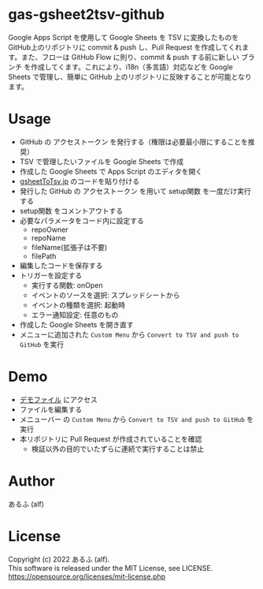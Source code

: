 # gas-gsheet2tsv-github
Google Apps Script を使用して Google Sheets を TSV に変換したものを GitHub上のリポジトリに commit & push し、Pull Request を作成してくれます。また、フローは GitHub Flow に則り、commit & push する前に新しい ブランチ を作成してくます。これにより、i18n（多言語）対応などを Google Sheets で管理し、簡単に GitHub 上のリポジトリに反映することが可能となります。

# Usage
- GitHub の アクセストークン を発行する（権限は必要最小限にすることを推奨）
- TSV で管理したいファイルを Google Sheets で作成
- 作成した Google Sheets で Apps Script のエディタを開く
- [gsheetToTsv.jp](https://github.com/alfnets/gas-gsheet2tsv-github/blob/main/gsheetToTsv.js) のコードを貼り付ける
- 発行した GitHub の アクセストークン を用いて setup関数 を一度だけ実行する
- setup関数 をコメントアウトする
- 必要なパラメータをコード内に設定する
  - repoOwner
  - repoName
  - fileName(拡張子は不要)
  - filePath
- 編集したコードを保存する
- トリガーを設定する
  - 実行する関数: onOpen
  - イベントのソースを選択: スプレッドシートから
  - イベントの種類を選択: 起動時
  - エラー通知設定: 任意のもの
- 作成した Google Sheets を開き直す
- メニューに追加された `Custom Menu` から `Convert to TSV and push to GitHub` を実行

# Demo
- [デモファイル](https://docs.google.com/spreadsheets/d/1wOVgwXeu_E7bvrr2IBxzh9EN73IjsuC1nHtgU9E4-Bw/edit?usp=sharing) にアクセス
- ファイルを編集する
- メニューバー の `Custom Menu` から `Convert to TSV and push to GitHub` を実行
- 本リポジトリに Pull Request が作成されていることを確認
  - 検証以外の目的でいたずらに連続で実行することは禁止

# Author
あるふ (alf)

# License
Copyright (c) 2022 あるふ (alf).<br>
This software is released under the MIT License, see LICENSE.<br>
https://opensource.org/licenses/mit-license.php
